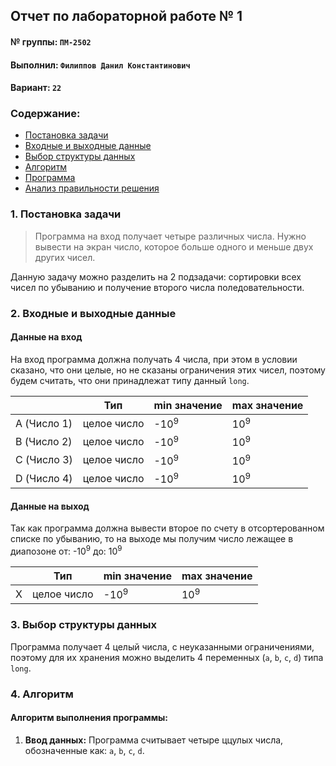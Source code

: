 ## Отчет по лабораторной работе № 1

#### № группы: `ПМ-2502`

#### Выполнил: `Филиппов Данил Константинович`

#### Вариант: `22`

### Cодержание:

- [Постановка задачи](#1-постановка-задачи)
- [Входные и выходные данные](#2-входные-и-выходные-данные)
- [Выбор структуры данных](#3-выбор-структуры-данных)
- [Алгоритм](#4-алгоритм)
- [Программа](#5-программа)
- [Анализ правильности решения](#6-анализ-правильности-решения)

### 1. Постановка задачи

> Программа на вход получает четыре различных числа. Нужно вывести на
> экран число, которое больше одного и меньше двух других чисел.

Данную задачу можно разделить на 2 подзадачи: сортировки всех чисел по убыванию и получение второго числа поледовательности.

### 2. Входные и выходные данные

#### Данные на вход

На вход программа должна получать 4 числа, при этом в условии сказано, что они целые,
но не сказаны ограничения этих чисел, поэтому будем считать, что они принадлежат типу данный `long`.

|             | Тип                | min значение    | max значение   |
|-------------|--------------------|-----------------|----------------|
| A (Число 1) |     целое число    | -10<sup>9</sup> | 10<sup>9</sup> |
| B (Число 2) |     целое число    | -10<sup>9</sup> | 10<sup>9</sup> |
| C (Число 3) |     целое число    | -10<sup>9</sup> | 10<sup>9</sup> |
| D (Число 4) |     целое число    | -10<sup>9</sup> | 10<sup>9</sup> |

#### Данные на выход

Так как программа должна вывести второе по счету в отсортерованном списке по убыванию,
то на выходе мы получим число лежащее в диапозоне от: -10<sup>9</sup> до: 10<sup>9</sup>

|             | Тип                | min значение    | max значение   |
|-------------|--------------------|-----------------|----------------|
|      X      |     целое число    | -10<sup>9</sup> | 10<sup>9</sup> |

### 3. Выбор структуры данных

Программа получает 4 целый числа, с неуказанными ограничениями, поэтому для их
хранения можно выделить 4 переменных (`a`, `b`, `c`, `d`) типа `long`.

### 4. Алгоритм

#### Алгоритм выполнения программы:

1. **Ввод данных:**
  Программа считывает четыре ццулых числа, обозначенные как: `a`, `b`, `c`, `d`.


   
